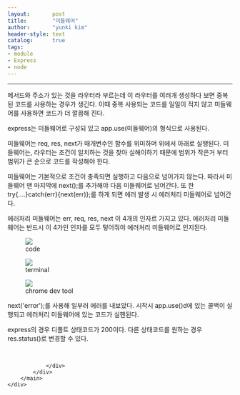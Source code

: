```yaml
---
layout:       post
title:        "미들웨어"
author:       "yunki kim"
header-style: text
catalog:      true
tags: 
- module
- Express
- node
---
```


<head></head>
<body id="tt-body-page" class="">
<div id="wrap" class="wrap-right">
    <div id="container">
        <main class="main ">
            <div class="area-main">
                <div class="area-view">
                    <div class="article-header"></div>
                    <hr>
                    <div class="article-view">
                        <div class="contents_style">
                            <p>메서드와 주소가 있는 것을 라우터라 부르는데 이 라우터를 여러개 생성하다 보면 중복된 코드를 사용하는 경우가 생긴다. 이때 중복 사용되는 코드를 일일이 적지 않고 미들웨어를 사용하면 코드가 더 깔끔해 진다.&nbsp;</p>
<p>express는 미들웨어로 구성되 있고 app.use(미들웨어)의 형식으로 사용된다.&nbsp;</p>
<p>미들웨어는 req, res, next가 매개변수인 함수를 위미하며 위에서 아래로 실행된다. 미들웨어는, 라우터는 조건이 일치하는 것을 찾아 실해이하기 때문에 범위가 작은거 부터 범위가 큰 순으로 코드를 작성해야 한다.</p>
<p>미들웨어는 기본적으로 조건이 충족되면 실행하고 다음으로 넘어가지 않는다. 따라서 미들웨어 맨 마지막에 next();를 추가해야 다음 미들웨어로 넘어간다. 또 한 try{....}catch(err}{next(err)};를 하게 되면 에러 발생 시 에러처리 미들웨어로 넘어간다.&nbsp;</p>
<p>에러처리 미들웨어는 err, req, res, next 이 4개의 인자르 가지고 있다. 에러처리 미들웨어는 반드시 이 4가인 인자를 모두 텋어줘야 에러처리 미들웨어로 인지된다.</p>
<p></p><figure class="imageblock alignLeft" data-origin-width="0" data-origin-height="0" data-ke-mobilestyle="widthContent">
    <span data-lightbox="lightbox">
        <img src="/img/66+465Ok7Juo7Ja0/img.png" data-origin-width="0" data-origin-height="0" data-ke-mobilestyle="widthContent">
    </span>
    <figcaption>code</figcaption>
</figure><figure class="imageblock alignLeft" data-origin-width="0" data-origin-height="0" data-ke-mobilestyle="widthContent">
    <span data-lightbox="lightbox">
        <img src="/img/66+465Ok7Juo7Ja0/img_1.png" data-origin-width="0" data-origin-height="0" data-ke-mobilestyle="widthContent">
    </span>
    <figcaption>terminal</figcaption>
</figure><figure class="imageblock alignLeft" data-origin-width="0" data-origin-height="0" data-ke-mobilestyle="widthContent">
    <span data-lightbox="lightbox">
        <img src="/img/66+465Ok7Juo7Ja0/img_2.png" data-origin-width="0" data-origin-height="0" data-ke-mobilestyle="widthContent">
    </span>
    <figcaption>chrome dev tool</figcaption>
</figure><p></p>
<p>next('error');를 사용해 일부러 에러를 내보았다. 시작시 app.use()d에 있는 콜백이 실행되고 에러처리 미들웨어에 있는 코드가 실핸된다.</p>
<p>express의 경우 디폴트 상태코드가 200이다. 다른 상태코드를 원하는 경우 res.status()로 변경할 수 있다.</p>
                        </div>
                        <br>
                        <div class="tags"></div>
                    </div>
                    
                </div>
            </div>
        </main>
    </div>
</div>


</body>